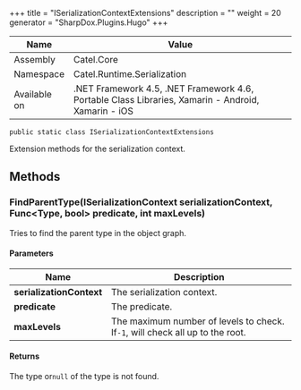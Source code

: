 

+++
title = "ISerializationContextExtensions" 
description = ""
weight = 20
generator = "SharpDox.Plugins.Hugo"
+++

Name|Value
---|---
Assembly|Catel.Core
Namespace|Catel.Runtime.Serialization
Available on|.NET Framework 4.5, .NET Framework 4.6, Portable Class Libraries, Xamarin - Android, Xamarin - iOS

```
public static class ISerializationContextExtensions
```

Extension methods for the serialization context.

## Methods

### FindParentType(ISerializationContext serializationContext, Func<Type, bool> predicate, int maxLevels)

Tries to find the parent type in the object graph.

#### Parameters

Name|Description
---|---
**serializationContext**|The serialization context.
**predicate**|The predicate.
**maxLevels**|The maximum number of levels to check. If`-1`, will check all up to the root.

#### Returns

The type or`null` of the type is not found.

